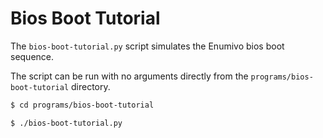 # Bios Boot Tutorial

The `bios-boot-tutorial.py` script simulates the Enumivo bios boot sequence.

The script can be run with no arguments directly from the `programs/bios-boot-tutorial` directory.

```bash
$ cd programs/bios-boot-tutorial

$ ./bios-boot-tutorial.py
```